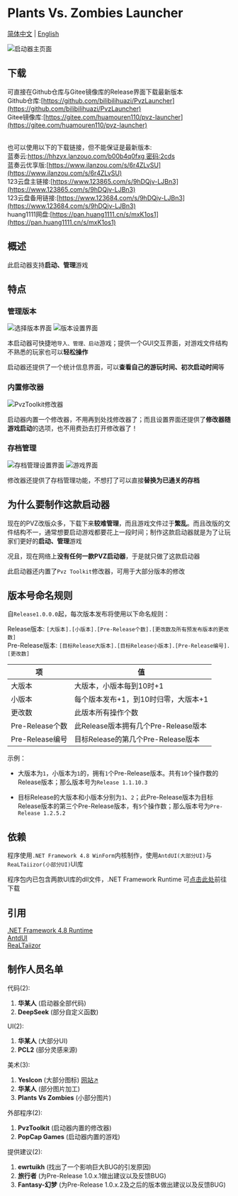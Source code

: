 # Plants Vs. Zombies Launcher
[简体中文](README.md) | [English](README.en.md)

![启动器主页面](assets/Readme.md/mainpage.png)


## 下载

可直接在Github仓库与Gitee镜像库的Release界面下载最新版本<br>
Github仓库:[https://github.com/bilibilihuazi/PvzLauncher](https://github.com/bilibilihuazi/PvzLauncher)<br>
Gitee镜像库:[https://gitee.com/huamouren110/pvz-launcher](https://gitee.com/huamouren110/pvz-launcher)<br><br>


也可以使用以下的下载链接，但不能保证是最新版本:<br>
蓝奏云:[https://hhzyx.lanzouo.com/b00b4q0fxg 密码:2cds](https://hhzyx.lanzouo.com/b00b4q0fxg)<br>
蓝奏云优享版:[https://www.ilanzou.com/s/6r4ZLvSU](https://www.ilanzou.com/s/6r4ZLvSU)<br>
123云盘主链接:[https://www.123865.com/s/9hDQjv-LJBn3](https://www.123865.com/s/9hDQjv-LJBn3)<br>
123云盘备用链接:[https://www.123684.com/s/9hDQjv-LJBn3](https://www.123684.com/s/9hDQjv-LJBn3)<br>
huang1111网盘:[https://pan.huang1111.cn/s/mxK1os1](https://pan.huang1111.cn/s/mxK1os1)<br>


## 概述

此启动器支持**启动、管理**游戏


## 特点

### 管理版本

![选择版本界面](assets/Readme.md/selectgame.png)
![版本设置界面](assets/Readme.md/setgame.png)

本启动器可快捷地`导入、管理、启动`游戏；提供一个GUI交互界面，对游戏文件结构不熟悉的玩家也可以**轻松操作**

启动器还提供了一个统计信息界面，可以**查看自己的游玩时间、初次启动时间**等


### 内置修改器

![PvzToolkit修改器](assets/Readme.md/trainer.png)

启动器内置一个修改器，不用再到处找修改器了；而且设置界面还提供了**修改器随游戏启动**的选项，也不用费劲去打开修改器了！


### 存档管理

![存档管理设置界面](assets/Readme.md/victorysave.png)
![游戏界面](assets/Readme.md/game.png)

修改器还提供了存档管理功能，不想打了可以直接**替换为已通关的存档**


## 为什么要制作这款启动器

现在的PVZ改版众多，下载下来**较难管理**，而且游戏文件过于**繁乱**。而且改版的文件结构不一，通常想要启动游戏都要花上一段时间；制作这款启动器就是为了让玩家们更好的**启动、管理**游戏

况且，现在网络上**没有任何一款PVZ启动器**，于是就只做了这款启动器

此启动器还内置了`Pvz Toolkit`修改器，可用于大部分版本的修改


## 版本号命名规则

自`Release1.0.0.0`起，每次版本发布将使用以下命名规则：

Release版本: `[大版本].[小版本].[Pre-Release个数].[更改数及所有预发布版本的更改数]`<br>
Pre-Release版本: `[目标Release大版本].[目标Release小版本].[Pre-Release编号].[更改数]`<br>

|项|值|
|-|-|
|大版本|大版本，小版本每到10时+1|
|小版本|每个版本发布+1，到10时归零，大版本+1|
|更改数|此版本所有操作个数|
|Pre-Release个数|此Release版本拥有几个Pre-Release版本|
|Pre-Release编号|目标Release的第几个Pre-Release版本|

示例：
 - 大版本为`1`，小版本为`1`的，拥有`1`个Pre-Release版本。共有`10`个操作数的Release版本；那么版本号为`Release 1.1.10.3`

 - 目标Release的大版本和小版本分别为`1`、`2`；此Pre-Release版本为目标Release版本的第三个Pre-Release版本，有`5`个操作数；那么版本号为`Pre-Release 1.2.5.2`


## 依赖

程序使用`.NET Framework 4.8 WinForm`内核制作，使用`AntdUI(大部分UI)`与`ReaLTaiizor(小部分UI)`UI库

程序包内已包含两款UI库的dll文件，.NET Framework Runtime 可[点击此处](https://dotnet.microsoft.com/zh-cn/download/dotnet-framework)前往下载


## 引用

[.NET Framework 4.8 Runtime](https://dotnet.microsoft.com/zh-cn/download/dotnet-framework/net48)<br>
[AntdUI](https://gitee.com/antdui/AntdUI)<br>
[ReaLTaiizor](https://github.com/Taiizor/ReaLTaiizor)


## 制作人员名单

代码(2):
  1. **华某人** (启动器全部代码)
  2. **DeepSeek** (部分自定义函数)

UI(2):
  1. **华某人** (大部分UI)
  2. **PCL2** (部分灵感来源)

美术(3):
  1. **YesIcon** (大部分图标) [网站↗](https://yesicon.app/)
  2. **华某人** (部分图片加工)
  3. **Plants Vs Zombies** (小部分图片)

外部程序(2):
  1. **PvzToolkit** (启动器内置的修改器)
  2. **PopCap Games** (启动器内置的游戏)

提供建议(2):
  1. **ewrtuikh** (找出了一个影响巨大BUG的引发原因)
  1. **旅行者** (为Pre-Release 1.0.x.1做出建议以及反馈BUG)
  2. **Fantasy-幻梦** (为Pre-Release 1.0.x.2及之后的版本做出建议以及反馈BUG)